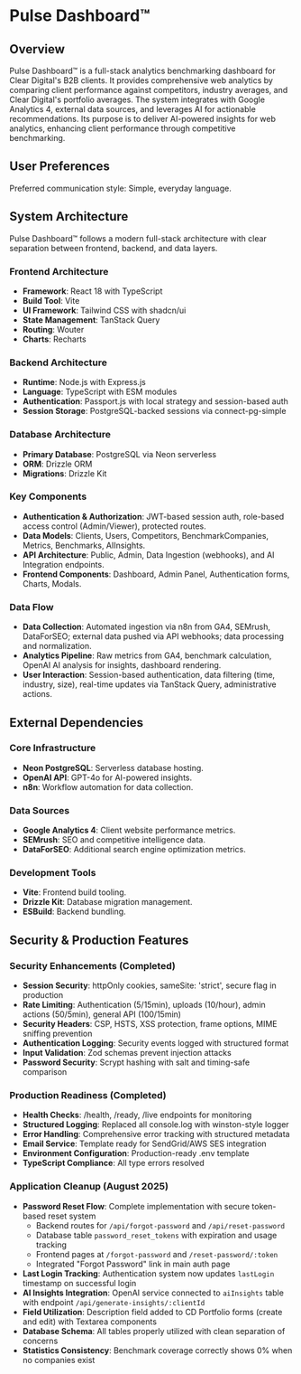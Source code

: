 # Pulse Dashboard™

## Overview
Pulse Dashboard™ is a full-stack analytics benchmarking dashboard for Clear Digital's B2B clients. It provides comprehensive web analytics by comparing client performance against competitors, industry averages, and Clear Digital's portfolio averages. The system integrates with Google Analytics 4, external data sources, and leverages AI for actionable recommendations. Its purpose is to deliver AI-powered insights for web analytics, enhancing client performance through competitive benchmarking.

## User Preferences
Preferred communication style: Simple, everyday language.

## System Architecture

Pulse Dashboard™ follows a modern full-stack architecture with clear separation between frontend, backend, and data layers.

### Frontend Architecture
- **Framework**: React 18 with TypeScript
- **Build Tool**: Vite
- **UI Framework**: Tailwind CSS with shadcn/ui
- **State Management**: TanStack Query
- **Routing**: Wouter
- **Charts**: Recharts

### Backend Architecture
- **Runtime**: Node.js with Express.js
- **Language**: TypeScript with ESM modules
- **Authentication**: Passport.js with local strategy and session-based auth
- **Session Storage**: PostgreSQL-backed sessions via connect-pg-simple

### Database Architecture
- **Primary Database**: PostgreSQL via Neon serverless
- **ORM**: Drizzle ORM
- **Migrations**: Drizzle Kit

### Key Components
- **Authentication & Authorization**: JWT-based session auth, role-based access control (Admin/Viewer), protected routes.
- **Data Models**: Clients, Users, Competitors, BenchmarkCompanies, Metrics, Benchmarks, AIInsights.
- **API Architecture**: Public, Admin, Data Ingestion (webhooks), and AI Integration endpoints.
- **Frontend Components**: Dashboard, Admin Panel, Authentication forms, Charts, Modals.

### Data Flow
- **Data Collection**: Automated ingestion via n8n from GA4, SEMrush, DataForSEO; external data pushed via API webhooks; data processing and normalization.
- **Analytics Pipeline**: Raw metrics from GA4, benchmark calculation, OpenAI AI analysis for insights, dashboard rendering.
- **User Interaction**: Session-based authentication, data filtering (time, industry, size), real-time updates via TanStack Query, administrative actions.

## External Dependencies

### Core Infrastructure
- **Neon PostgreSQL**: Serverless database hosting.
- **OpenAI API**: GPT-4o for AI-powered insights.
- **n8n**: Workflow automation for data collection.

### Data Sources
- **Google Analytics 4**: Client website performance metrics.
- **SEMrush**: SEO and competitive intelligence data.
- **DataForSEO**: Additional search engine optimization metrics.

### Development Tools
- **Vite**: Frontend build tooling.
- **Drizzle Kit**: Database migration management.
- **ESBuild**: Backend bundling.

## Security & Production Features

### Security Enhancements (Completed)
- **Session Security**: httpOnly cookies, sameSite: 'strict', secure flag in production
- **Rate Limiting**: Authentication (5/15min), uploads (10/hour), admin actions (50/5min), general API (100/15min)
- **Security Headers**: CSP, HSTS, XSS protection, frame options, MIME sniffing prevention
- **Authentication Logging**: Security events logged with structured format
- **Input Validation**: Zod schemas prevent injection attacks
- **Password Security**: Scrypt hashing with salt and timing-safe comparison

### Production Readiness (Completed)
- **Health Checks**: /health, /ready, /live endpoints for monitoring
- **Structured Logging**: Replaced all console.log with winston-style logger
- **Error Handling**: Comprehensive error tracking with structured metadata
- **Email Service**: Template ready for SendGrid/AWS SES integration
- **Environment Configuration**: Production-ready .env template
- **TypeScript Compliance**: All type errors resolved

### Application Cleanup (August 2025)
- **Password Reset Flow**: Complete implementation with secure token-based reset system
  - Backend routes for `/api/forgot-password` and `/api/reset-password`
  - Database table `password_reset_tokens` with expiration and usage tracking
  - Frontend pages at `/forgot-password` and `/reset-password/:token`
  - Integrated "Forgot Password" link in main auth page
- **Last Login Tracking**: Authentication system now updates `lastLogin` timestamp on successful login
- **AI Insights Integration**: OpenAI service connected to `aiInsights` table with endpoint `/api/generate-insights/:clientId`
- **Field Utilization**: Description field added to CD Portfolio forms (create and edit) with Textarea components
- **Database Schema**: All tables properly utilized with clean separation of concerns
- **Statistics Consistency**: Benchmark coverage correctly shows 0% when no companies exist